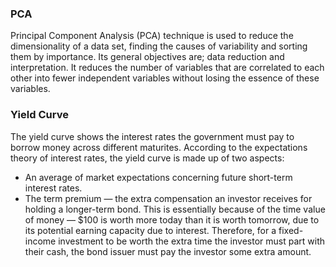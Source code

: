 ### PCA

Principal Component Analysis (PCA) technique is used to reduce the dimensionality of a data set, finding the causes of variability and sorting them by importance. Its general objectives are; data reduction and interpretation.
It reduces the number of variables that are correlated to each other into fewer independent variables without losing the essence of these variables. 



### Yield Curve

The yield curve shows the interest rates the government must pay to borrow money across different maturites.
According to the expectations theory of interest rates, the yield curve is made up of two aspects:
- An average of market expectations concerning future short-term interest rates.
- The term premium — the extra compensation an investor receives for holding a
longer-term bond. This is essentially because of the time value of money — $100 is worth more today than it is worth tomorrow, due to its potential earning capacity due to interest. Therefore, for a fixed-income investment to be worth the extra time the investor must part with their cash, the bond issuer must pay the investor some extra amount.
